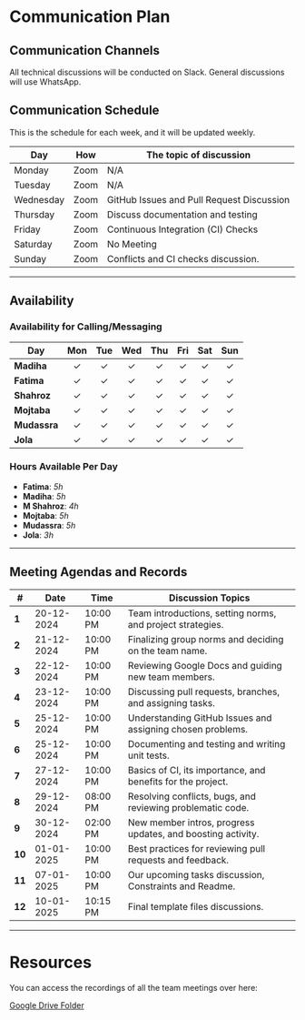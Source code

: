 <!--
    This template is for inspiration. Feel free to change it however you like!

    Careful! Be sure to protect your privacy when filling out this document.
    Everything you write here will be public, so share only what you are
    comfortable sharing online. You can share the rest in confidence with your
    group by another channel.
-->

# Communication Plan

## Communication Channels

All technical discussions will be conducted on Slack. General discussions will
use WhatsApp.

## Communication Schedule

This is the schedule for each week, and it will be updated weekly.

| Day       | How  | The topic of discussion                   |
|-----------|:----:|-------------------------------------------|
| Monday    | Zoom | N/A                                       |
| Tuesday   | Zoom | N/A                                       |
| Wednesday | Zoom | GitHub Issues and Pull Request Discussion |
| Thursday  | Zoom | Discuss documentation and testing         |
| Friday    | Zoom | Continuous Integration (CI) Checks        |
| Saturday  | Zoom | No Meeting                                |
| Sunday    | Zoom | Conflicts and CI checks discussion.       |

---

## Availability

### Availability for Calling/Messaging

| Day        | Mon | Tue | Wed | Thu | Fri | Sat | Sun |
|------------|:---:|:---:|:---:|:---:|:---:|:---:|:---:|
| **Madiha** |  ✓  |  ✓  |  ✓  |  ✓  |  ✓  |  ✓  |  ✓  |
| **Fatima** |  ✓  |  ✓  |  ✓  |  ✓  |  ✓  |  ✓  |  ✓  |
| **Shahroz**|  ✓  |  ✓  |  ✓  |  ✓  |  ✓  |  ✓  |  ✓  |
| **Mojtaba**|  ✓  |  ✓  |  ✓  |  ✓  |  ✓  |  ✓  |  ✓  |
|**Mudassra**|  ✓  |  ✓  |  ✓  |  ✓  |  ✓  |  ✓  |  ✓  |
|**Jola**|  ✓  |  ✓  |  ✓  |  ✓  |  ✓  |  ✓  |  ✓  |

### Hours Available Per Day

- **Fatima**: _5h_  
- **Madiha**: _5h_  
- **M Shahroz**: _4h_  
- **Mojtaba**: _5h_  
- **Mudassra**: _5h_  
- **Jola**: _3h_  

---

## Meeting Agendas and Records

|**#**|**Date**|**Time**|**Discussion Topics**|
|-----|--------|--------|---------------------|
|**1**|20-12-2024|10:00 PM|Team introductions, setting norms, and project strategies.|
|**2**|21-12-2024|10:00 PM|Finalizing group norms and deciding on the team name.|
|**3**|22-12-2024|10:00 PM|Reviewing Google Docs and guiding new team members.|
|**4**|23-12-2024|10:00 PM|Discussing pull requests, branches, and assigning tasks.|
|**5**|25-12-2024|10:00 PM|Understanding GitHub Issues and assigning chosen problems.|
|**6**|25-12-2024|10:00 PM|Documenting and testing and writing unit tests.|
|**7**|27-12-2024|10:00 PM|Basics of CI, its importance, and benefits for the project.|
|**8**|29-12-2024|08:00 PM|Resolving conflicts, bugs, and reviewing problematic code.|
|**9**|30-12-2024|02:00 PM|New member intros, progress updates, and boosting activity.|
|**10**|01-01-2025|10:00 PM|Best practices for reviewing pull requests and feedback.|
|**11**|07-01-2025|10:00 PM|Our upcoming tasks discussion, Constraints and Readme.|
|**12**|10-01-2025|10:15 PM|Final template files discussions.|

---

# Resources

You can access the recordings of all the team meetings over here:

[Google Drive Folder](https://drive.google.com/drive/folders/1HqlRRXPWwMKGMWvQfm-7FzbjnPJv60qA?usp=drive_link)
